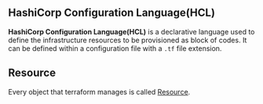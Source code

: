 ## HashiCorp Configuration Language(HCL)

**HashiCorp Configuration Language(HCL)** is a declarative language used to define the infrastructure resources to be provisioned as block of codes. It can be defined within a configuration file with a ```.tf``` file extension.

## Resource

Every object that terraform manages is called [Resource](https://developer.hashicorp.com/terraform/language/resources).



